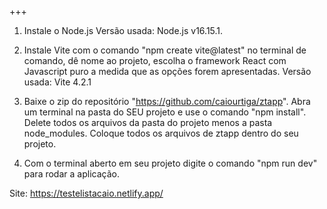 +++
1. Instale o Node.js
Versão usada: Node.js v16.15.1.

2. Instale Vite com o comando "npm create vite@latest" no terminal de comando, dê nome ao projeto, escolha o framework React com Javascript puro a medida que as opções forem apresentadas.
Versão usada: Vite 4.2.1

3. Baixe o zip do repositório "https://github.com/caiourtiga/ztapp". Abra um terminal na pasta do SEU projeto e use o comando "npm install". Delete todos os arquivos da pasta do projeto menos a pasta node_modules. Coloque todos os arquivos de ztapp dentro do seu projeto.

4. Com o terminal aberto em seu projeto digite o comando "npm run dev" para rodar a aplicação.

Site: https://testelistacaio.netlify.app/

